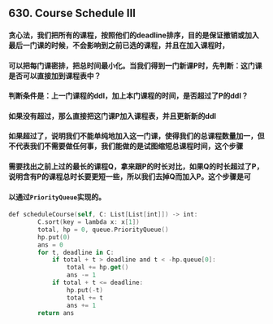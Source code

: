 ## 630. Course Schedule III

#### 贪心法，我们把所有的课程，按照他们的deadline排序，目的是保证撤销或加入最后一门课的时候，不会影响到之前已选的课程，并且在加入课程时，
#### 可以把每门课密排，把总时间最小化。当我们得到一门新课P时，先判断：这门课是否可以直接加到课程表中？
#### 判断条件是：上一门课程的ddl，加上本门课程的时间，是否超过了P的ddl？
#### 如果没有超过，那么直接把这门课P加入课程表，并且更新新的ddl
#### 如果超过了，说明我们不能单纯地加入这一门课，使得我们的总课程数量加一，但不代表我们不需要做任何事，我们能做的是试图缩短总课程时间，这个步骤
#### 需要找出之前上过的最长的课程Q，拿来跟P的时长对比，如果Q的时长超过了P，说明含有P的课程总时长要更短一些，所以我们去掉Q而加入P。这个步骤是可
#### 以通过```PriorityQueue```实现的。

```swift
def scheduleCourse(self, C: List[List[int]]) -> int:
        C.sort(key = lambda x: x[1])
        total, hp = 0, queue.PriorityQueue()
        hp.put(0)
        ans = 0
        for t, deadline in C:
            if total + t > deadline and t < -hp.queue[0]:
                total += hp.get()
                ans -= 1
            if total + t <= deadline:
                hp.put(-t)
                total += t  
                ans += 1
        return ans
```
